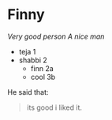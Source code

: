 # Finny
*Very good person*
*A nice man*
* teja 1
* shabbi 2
  * finn 2a
  * cool 3b
  
He said that:
> its good
> i liked it.
